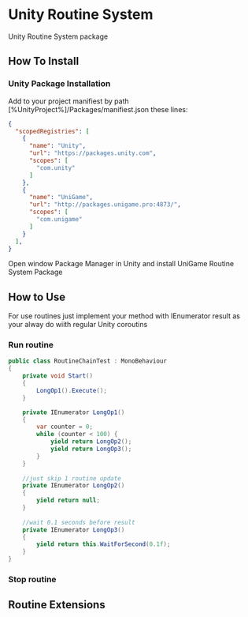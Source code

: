 # Unity Routine System

Unity Routine System package

## How To Install

### Unity Package Installation

Add to your project manifiest by path [%UnityProject%]/Packages/manifiest.json these lines:

```json
{
  "scopedRegistries": [
    {
      "name": "Unity",
      "url": "https://packages.unity.com",
      "scopes": [
        "com.unity"
      ]
    },
    {
      "name": "UniGame",
      "url": "http://packages.unigame.pro:4873/",
      "scopes": [
        "com.unigame"
      ]
    }
  ],
}
```
Open window Package Manager in Unity and install UniGame Routine System Package

## How to Use

For use routines just implement your method with IEnumerator result as your alway do wiith regular Unity coroutins

### Run routine

```csharp
public class RoutineChainTest : MonoBehaviour
{
    private void Start()
    {
        LongOp1().Execute();
    }

    private IEnumerator LongOp1()
    {
        var counter = 0;
        while (counter < 100) {
            yield return LongOp2();
            yield return LongOp3();
        }
    }
    
    //just skip 1 routine update
    private IEnumerator LongOp2()
    {
        yield return null;
    }
    
    //wait 0.1 seconds before result
    private IEnumerator LongOp3()
    {
        yield return this.WaitForSecond(0.1f);
    }
}

```


### Stop routine

## Routine Extensions
